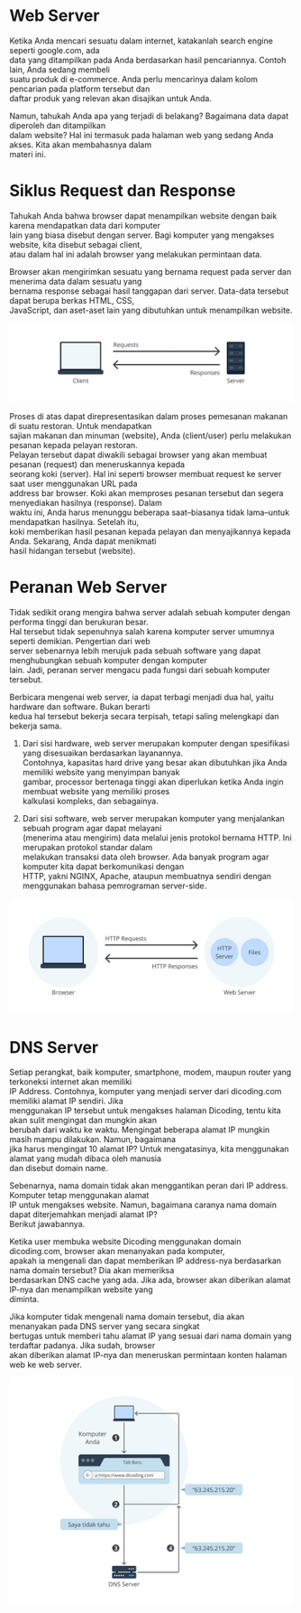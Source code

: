 # Web Server

Ketika Anda mencari sesuatu dalam internet, katakanlah search engine seperti google.com, ada<br>
data yang ditampilkan pada Anda berdasarkan hasil pencariannya. Contoh lain, Anda sedang membeli<br>
suatu produk di e-commerce. Anda perlu mencarinya dalam kolom pencarian pada platform tersebut dan<br>
daftar produk yang relevan akan disajikan untuk Anda.<br>

Namun, tahukah Anda apa yang terjadi di belakang? Bagaimana data dapat diperoleh dan ditampilkan<br>
dalam website? Hal ini termasuk pada halaman web yang sedang Anda akses. Kita akan membahasnya dalam<br>
materi ini.<br>

# Siklus Request dan Response

Tahukah Anda bahwa browser dapat menampilkan website dengan baik karena mendapatkan data dari komputer<br>
lain yang biasa disebut dengan server. Bagi komputer yang mengakses website, kita disebut sebagai client,<br>
atau dalam hal ini adalah browser yang melakukan permintaan data.<br>

Browser akan mengirimkan sesuatu yang bernama request pada server dan menerima data dalam sesuatu yang<br>
bernama response sebagai hasil tanggapan dari server. Data-data tersebut dapat berupa berkas HTML, CSS,<br>
JavaScript, dan aset-aset lain yang dibutuhkan untuk menampilkan website.<br>

![gambar](img/img09.jpeg)

Proses di atas dapat direpresentasikan dalam proses pemesanan makanan di suatu restoran. Untuk mendapatkan<br>
sajian makanan dan minuman (website), Anda (client/user) perlu melakukan pesanan kepada pelayan restoran.<br>
Pelayan tersebut dapat diwakili sebagai browser yang akan membuat pesanan (request) dan meneruskannya kepada<br>
seorang koki (server). Hal ini seperti browser membuat request ke server saat user menggunakan URL pada<br>
address bar browser. Koki akan memproses pesanan tersebut dan segera menyediakan hasilnya (response). Dalam<br>
waktu ini, Anda harus menunggu beberapa saat–biasanya tidak lama–untuk mendapatkan hasilnya. Setelah itu,<br>
koki memberikan hasil pesanan kepada pelayan dan menyajikannya kepada Anda. Sekarang, Anda dapat menikmati<br>
hasil hidangan tersebut (website).<br>

# Peranan Web Server

Tidak sedikit orang mengira bahwa server adalah sebuah komputer dengan performa tinggi dan berukuran besar.<br>
Hal tersebut tidak sepenuhnya salah karena komputer server umumnya seperti demikian. Pengertian dari web<br>
server sebenarnya lebih merujuk pada sebuah software yang dapat menghubungkan sebuah komputer dengan komputer<br>
lain. Jadi, peranan server mengacu pada fungsi dari sebuah komputer tersebut.<br>

Berbicara mengenai web server, ia dapat terbagi menjadi dua hal, yaitu hardware dan software. Bukan berarti<br>
kedua hal tersebut bekerja secara terpisah, tetapi saling melengkapi dan bekerja sama.<br>

1. Dari sisi hardware, web server merupakan komputer dengan spesifikasi yang disesuaikan berdasarkan layanannya.<br>
Contohnya, kapasitas hard drive yang besar akan dibutuhkan jika Anda memiliki website yang menyimpan banyak<br>
gambar, processor bertenaga tinggi akan diperlukan ketika Anda ingin membuat website yang memiliki proses<br>
kalkulasi kompleks, dan sebagainya.<br>

2. Dari sisi software, web server merupakan komputer yang menjalankan sebuah program agar dapat melayani<br>
(menerima atau mengirim) data melalui jenis protokol bernama HTTP. Ini merupakan protokol standar dalam<br>
melakukan transaksi data oleh browser. Ada banyak program agar komputer kita dapat berkomunikasi dengan<br>
HTTP, yakni NGINX, Apache, ataupun membuatnya sendiri dengan menggunakan bahasa pemrograman server-side.<br>

![gambar](img/img10.jpeg)

# DNS Server

Setiap perangkat, baik komputer, smartphone, modem, maupun router yang terkoneksi internet akan memiliki<br>
IP Address. Contohnya, komputer yang menjadi server dari dicoding.com memiliki alamat IP sendiri. Jika<br>
menggunakan IP tersebut untuk mengakses halaman Dicoding, tentu kita akan sulit mengingat dan mungkin akan<br>
berubah dari waktu ke waktu. Mengingat beberapa alamat IP mungkin masih mampu dilakukan. Namun, bagaimana<br>
jika harus mengingat 10 alamat IP? Untuk mengatasinya, kita menggunakan alamat yang mudah dibaca oleh manusia<br>
dan disebut domain name.<br>

Sebenarnya, nama domain tidak akan menggantikan peran dari IP address. Komputer tetap menggunakan alamat<br>
IP untuk mengakses website. Namun, bagaimana caranya nama domain dapat diterjemahkan menjadi alamat IP?<br>
Berikut jawabannya.<br>

Ketika user membuka website Dicoding menggunakan domain dicoding.com, browser akan menanyakan pada komputer,<br>
apakah ia mengenali dan dapat memberikan IP address-nya berdasarkan nama domain tersebut? Dia akan memeriksa<br>
berdasarkan DNS cache yang ada. Jika ada, browser akan diberikan alamat IP-nya dan menampilkan website yang<br>
diminta.<br>

Jika komputer tidak mengenali nama domain tersebut, dia akan menanyakan pada DNS server yang secara singkat<br>
bertugas untuk memberi tahu alamat IP yang sesuai dari nama domain yang terdaftar padanya. Jika sudah, browser<br>
akan diberikan alamat IP-nya dan meneruskan permintaan konten halaman web ke web server.<br>

![gambar](img/img11.jpeg)











